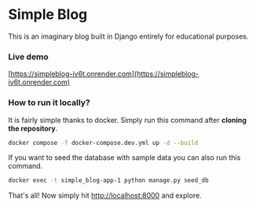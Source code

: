 # Simple Blog

This is an imaginary blog built in Django entirely for educational purposes.

### Live demo

[https://simpleblog-iv6t.onrender.com](https://simpleblog-iv6t.onrender.com)

### How to run it locally?

It is fairly simple thanks to docker. Simply run this command after **cloning the repository**.

```bash
docker compose -f docker-compose.dev.yml up -d --build
```

If you want to seed the database with sample data you can also run this command.

```bash
docker exec -t simple_blog-app-1 python manage.py seed_db
```

That's all! Now simply hit [http://localhost:8000](http://localhost:8000) and explore.
